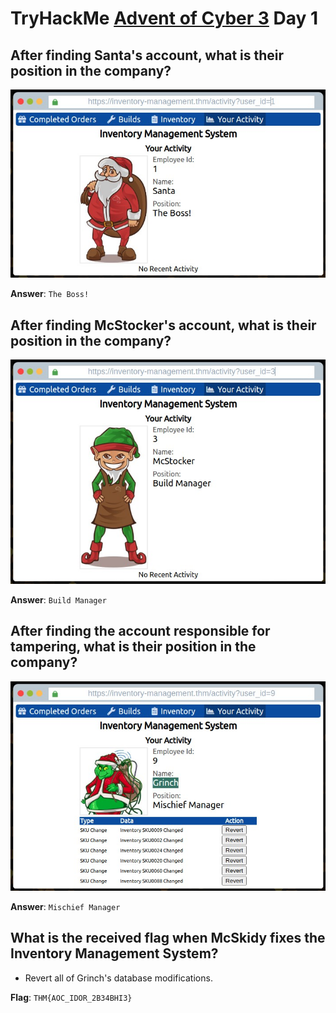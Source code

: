 # TryHackMe [Advent of Cyber 3](https://tryhackme.com/room/adventofcyber3) Day 1
## After finding Santa's account, what is their position in the company?
![Santa](santa.jpg)

**Answer**: `The Boss!`
## After finding McStocker's account, what is their position in the company?
![McStocker](mcstocker.jpg)

**Answer**: `Build Manager`
## After finding the account responsible for tampering, what is their position in the company?
![Grinch](grinch.jpg)

**Answer**: `Mischief Manager`
## What is the received flag when McSkidy fixes the Inventory Management System?
* Revert all of Grinch's database modifications.

**Flag**: `THM{AOC_IDOR_2B34BHI3}`
